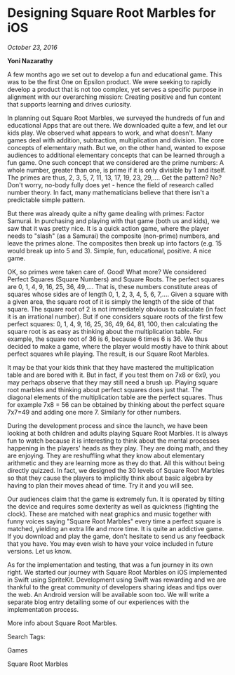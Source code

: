 
# Designing Square Root Marbles for iOS
*October 23, 2016*


**Yoni Nazarathy**


A few months ago we set out to develop a fun and educational game. This was to be the first One on Epsilon product. We were seeking to rapidly develop a product that is not too complex, yet serves a specific purpose in alignment with our overarching mission: Creating positive and fun content that supports learning and drives curiosity.

 

In planning out Square Root Marbles, we surveyed the hundreds of fun and educational Apps that are out there. We downloaded quite a few, and let our kids play. We observed what appears to work, and what doesn't. Many games deal with addition, subtraction, multiplication and division. The core concepts of elementary math. But we, on the other hand, wanted to expose audiences to additional elementary concepts that can be learned through a fun game. One such concept that we considered are the prime numbers: A whole number, greater than one, is prime if it is only divisible by 1 and itself. The primes are thus, 2, 3, 5, 7, 11, 13, 17, 19, 23, 29,.... Get the pattern? No? Don't worry, no-body fully does yet - hence the field of research called number theory. In fact, many mathematicians believe that there isn't a predictable simple pattern.

 

But there was already quite a nifty game dealing with primes: Factor Samurai. In purchasing and playing with that game (both us and kids), we saw that it was pretty nice. It is a quick action game, where the player needs to "slash" (as a Samurai) the composite (non-prime) numbers, and leave the primes alone. The composites then break up into factors (e.g. 15 would break up into 5 and 3). Simple, fun, educational, positive. A nice game.

 

OK, so primes were taken care of. Good! What more? We considered Perfect Squares (Square Numbers)  and Square Roots. The perfect squares are 0, 1, 4, 9, 16, 25, 36, 49,.... That is, these numbers constitute areas of squares whose sides are of length 0, 1, 2, 3, 4, 5, 6, 7,.... Given a square with a given area, the square root of it is simply the length of the side of that square. The square root of 2 is not immediately obvious to calculate (in fact it is an irrational number). But if one considers square roots of the first few perfect squares: 0, 1, 4, 9, 16, 25, 36, 49, 64, 81, 100, then calculating the square root is as easy as thinking about the multiplication table. For example, the square root of 36 is 6, because 6 times 6 is 36. We thus decided to make a game, where the player would mostly have to think about perfect squares while playing. The result, is our Square Root Marbles.

 

It may be that your kids think that they have mastered the multiplication table and are bored with it. But in fact, if you test them on 7x8 or 6x9, you may perhaps observe that they may still need a brush up. Playing square root marbles and thinking about perfect squares does just that. The diagonal elements of the multiplication table are the perfect squares. Thus for example 7x8 = 56 can be obtained by thinking about the perfect square 7x7=49 and adding one more 7. Similarly for other numbers. 


During the development process and since the launch, we have been looking at both children and adults playing Square Root Marbles. It is always fun to watch because it is interesting to think about the mental processes happening in the players' heads as they play. They are doing math, and they are enjoying. They are reshuffling what they know about elementary arithmetic and they are learning more as they do that. All this without being directly quizzed. In fact, we designed the 30 levels of Square Root Marbles so that they cause the players to implicitly think about basic algebra by having to plan their moves ahead of time. Try it and you will see.

 

Our audiences claim that the game is extremely fun. It is operated by tilting the device and requires some dexterity as well as quickness (fighting the clock). These are matched with neat graphics and music together with funny voices saying "Square Root Marbles" every time a perfect square is matched, yielding an extra life and more time. It is quite an addictive game. If you download and play the game, don't hesitate to send us any feedback that you have. You may even wish to have your voice included in future versions. Let us know.


As for the implementation and testing, that was a fun journey in its own right. We started our journey with Square Root Marbles on iOS implemented in Swift using SpriteKit. Development using Swift was rewarding and we are thankful to the great community of developers sharing ideas and tips over the web. An Android version will be available soon too. We will write a separate blog entry detailing some of our experiences with the implementation process.

 

More info about Square Root Marbles.

 

 

 

Search Tags:

Games

Square Root Marbles

